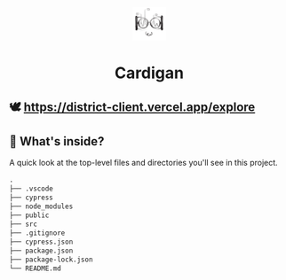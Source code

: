 <p align="center">
  <a href="https://district-client.vercel.app/">
    <img alt="Cardigan" src="src/illustrations/04.png" width="60" />
  </a>
</p>
<h1 align="center">
  Cardigan
</h1>

## 🕊 https://district-client.vercel.app/explore

## 🧐 What's inside?

A quick look at the top-level files and directories you'll see in this project.

    .
    ├── .vscode
    ├── cypress
    ├── node_modules
    ├── public
    ├── src
    ├── .gitignore
    ├── cypress.json
    ├── package.json
    ├── package-lock.json
    └── README.md

